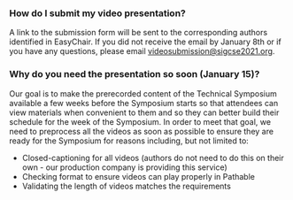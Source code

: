 ### How do I submit my video presentation?

A link to the submission form will be sent to the corresponding authors identified in EasyChair.  If you did not receive the email by January 8th or if you have any questions, please email [videosubmission@sigcse2021.org](mailto:videosubmission@sigcse2021.org).

### Why do you need the presentation so soon (January 15)?

Our goal is to make the prerecorded content of the Technical Symposium available a few weeks before the Symposium starts so that attendees can view materials when convenient to them and so they can better build their schedule for the week of the Symposium.  In order to meet that goal, we need to preprocess all the videos as soon as possible to ensure they are ready for the Symposium for reasons including, but not limited to:

* Closed-captioning for all videos (authors do not need to do this on their own - our production company is providing this service)
* Checking format to ensure videos can play properly in Pathable
* Validating the length of videos matches the requirements